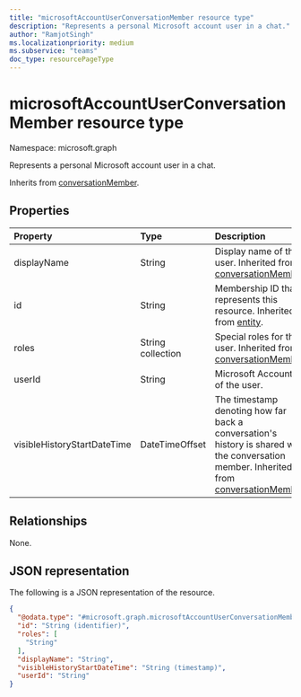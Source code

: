 ```yaml
---
title: "microsoftAccountUserConversationMember resource type"
description: "Represents a personal Microsoft account user in a chat."
author: "RamjotSingh"
ms.localizationpriority: medium
ms.subservice: "teams"
doc_type: resourcePageType
---
```


# microsoftAccountUserConversationMember resource type

Namespace: microsoft.graph

Represents a personal Microsoft account user in a chat.


Inherits from [conversationMember](../resources/conversationmember.md).

## Properties
|Property|Type|Description|
|:---|:---|:---|
|displayName|String|Display name of the user. Inherited from [conversationMember](../resources/conversationmember.md).|
|id|String|Membership ID that represents this resource. Inherited from [entity](../resources/entity.md).|
|roles|String collection|Special roles for this user. Inherited from [conversationMember](../resources/conversationmember.md).|
|userId|String|Microsoft Account ID of the user.|
|visibleHistoryStartDateTime|DateTimeOffset|The timestamp denoting how far back a conversation's history is shared with the conversation member. Inherited from [conversationMember](../resources/conversationmember.md).|

## Relationships
None.

## JSON representation
The following is a JSON representation of the resource.
<!-- {
  "blockType": "resource",
  "keyProperty": "id",
  "@odata.type": "microsoft.graph.microsoftAccountUserConversationMember",
  "baseType": "microsoft.graph.conversationMember",
  "openType": false
}
-->
``` json
{
  "@odata.type": "#microsoft.graph.microsoftAccountUserConversationMember",
  "id": "String (identifier)",
  "roles": [
    "String"
  ],
  "displayName": "String",
  "visibleHistoryStartDateTime": "String (timestamp)",
  "userId": "String"
}
```

